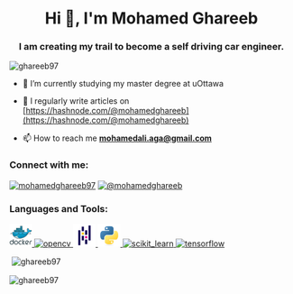 <h1 align="center">Hi 👋, I'm Mohamed Ghareeb</h1>
<h3 align="center">I am creating my trail to become a self driving car engineer.</h3>

<p align="left"> <img src="https://komarev.com/ghpvc/?username=ghareeb97&label=Profile%20views&color=0e75b6&style=flat" alt="ghareeb97" /> </p>

- 🌱 I’m currently studying my master degree at uOttawa

- 📝 I regularly write articles on [https://hashnode.com/@mohamedghareeb](https://hashnode.com/@mohamedghareeb)

- 📫 How to reach me **mohamedali.aga@gmail.com**

<h3 align="left">Connect with me:</h3>
<p align="left">
<a href="https://linkedin.com/in/mohamedghareeb97" target="blank"><img align="center" src="https://raw.githubusercontent.com/rahuldkjain/github-profile-readme-generator/master/src/images/icons/Social/linked-in-alt.svg" alt="mohamedghareeb97" height="30" width="40" /></a>
<a href="https://hashnode.com/@mohamedghareeb" target="blank"><img align="center" src="https://raw.githubusercontent.com/rahuldkjain/github-profile-readme-generator/master/src/images/icons/Social/hashnode.svg" alt="@mohamedghareeb" height="30" width="40" /></a>
</p>

<h3 align="left">Languages and Tools:</h3>
<p align="left"> <a href="https://www.docker.com/" target="_blank" rel="noreferrer"> <img src="https://raw.githubusercontent.com/devicons/devicon/master/icons/docker/docker-original-wordmark.svg" alt="docker" width="40" height="40"/> </a> <a href="https://opencv.org/" target="_blank" rel="noreferrer"> <img src="https://www.vectorlogo.zone/logos/opencv/opencv-icon.svg" alt="opencv" width="40" height="40"/> </a> <a href="https://pandas.pydata.org/" target="_blank" rel="noreferrer"> <img src="https://raw.githubusercontent.com/devicons/devicon/2ae2a900d2f041da66e950e4d48052658d850630/icons/pandas/pandas-original.svg" alt="pandas" width="40" height="40"/> </a> <a href="https://www.python.org" target="_blank" rel="noreferrer"> <img src="https://raw.githubusercontent.com/devicons/devicon/master/icons/python/python-original.svg" alt="python" width="40" height="40"/> </a> <a href="https://scikit-learn.org/" target="_blank" rel="noreferrer"> <img src="https://upload.wikimedia.org/wikipedia/commons/0/05/Scikit_learn_logo_small.svg" alt="scikit_learn" width="40" height="40"/> </a> <a href="https://www.tensorflow.org" target="_blank" rel="noreferrer"> <img src="https://www.vectorlogo.zone/logos/tensorflow/tensorflow-icon.svg" alt="tensorflow" width="40" height="40"/> </a> </p>

<p>&nbsp;<img align="center" src="https://github-readme-stats.vercel.app/api?username=ghareeb97&show_icons=true&locale=en" alt="ghareeb97" /></p>

<p><img align="center" src="https://github-readme-streak-stats.herokuapp.com/?user=ghareeb97&" alt="ghareeb97" /></p>
